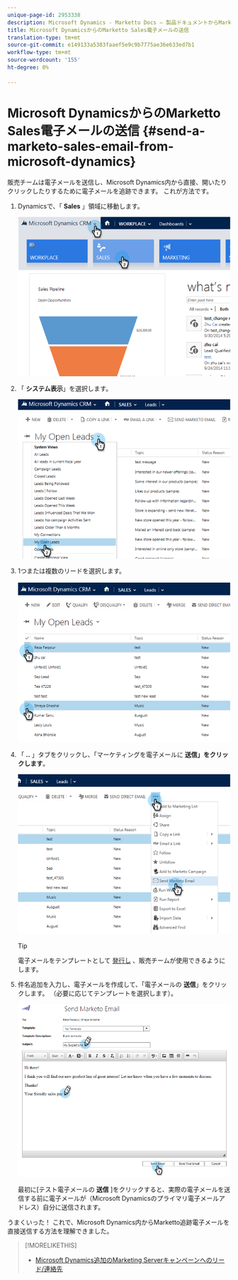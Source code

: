 ```yaml
---
unique-page-id: 2953338
description: Microsoft Dynamics - Marketto Docs — 製品ドキュメントからMarketto Salesの電子メールを送信する
title: Microsoft DynamicsからのMarketto Sales電子メールの送信
translation-type: tm+mt
source-git-commit: e149133a5383faaef5e9c9b7775ae36e633ed7b1
workflow-type: tm+mt
source-wordcount: '155'
ht-degree: 0%

---
```



# Microsoft DynamicsからのMarketto Sales電子メールの送信 {#send-a-marketo-sales-email-from-microsoft-dynamics}

販売チームは電子メールを送信し、Microsoft Dynamics内から直接、開いたりクリックしたりするために電子メールを追跡できます。 これが方法です。

1. Dynamicsで、「 **Sales** 」領域に移動します。

   ![](assets/image2014-10-20-11-3a56-3a9.png)

1. 「 **システム表示**」を選択します。

   ![](assets/image2014-10-20-11-3a56-3a20.png)

1. 1つまたは複数のリードを選択します。

   ![](assets/image2014-10-20-11-3a56-3a35.png)

1. 「 **..** 」タブをクリックし、「マーケティングを電子メールに **送信」をクリックします**。

   ![](assets/image2014-10-20-11-3a56-3a57.png)

   >[!TIP]
   >
   >電子メールをテンプレートとして [発行し](../../../../product-docs/marketo-sales-insight/msi-for-salesforce/features/actions-in-the-msi-panel/send-marketo-email/publish-an-email-to-sales-insight.md) 、販売チームが使用できるようにします。

1. 件名追加を入力し、電子メールを作成して、「電子メールの **送信**」をクリックします。 （必要に応じてテンプレートを選択します）。

   ![](assets/image2014-10-20-11-3a57-3a8.png)

   最初に[テスト電子メールの **送信** ]をクリックすると、実際の電子メールを送信する前に電子メールが（Microsoft Dynamicsのプライマリ電子メールアドレス）自分に送信されます。

うまくいった！ これで、Microsoft Dynamics内からMarketto追跡電子メールを直接送信する方法を理解できました。

>[!MORELIKETHIS]
>
>* [Microsoft Dynamics追加のMarketing Serverキャンペーンへのリード/連絡先](add-a-lead-contact-to-a-marketo-campaign-from-microsoft-dynamics.md)

>



